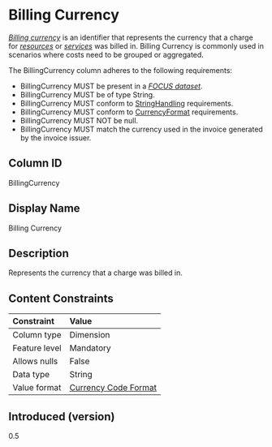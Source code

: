 # Billing Currency

[*Billing currency*](#glossary:billing-currency) is an identifier that represents the currency that a charge for [*resources*](#glossary:resource) or [*services*](#glossary:service) was billed in. Billing Currency is commonly used in scenarios where costs need to be grouped or aggregated.

The BillingCurrency column adheres to the following requirements:

* BillingCurrency MUST be present in a [*FOCUS dataset*](#glossary:FOCUS-dataset).
* BillingCurrency MUST be of type String.
* BillingCurrency MUST conform to [StringHandling](#stringhandling) requirements.
* BillingCurrency MUST conform to [CurrencyFormat](#currencyformat) requirements.
* BillingCurrency MUST NOT be null.
* BillingCurrency MUST match the currency used in the invoice generated by the invoice issuer.

## Column ID

BillingCurrency

## Display Name

Billing Currency

## Description

Represents the currency that a charge was billed in.

## Content Constraints

| Constraint      | Value                               |
|:----------------|:------------------------------------|
| Column type     | Dimension                           |
| Feature level   | Mandatory                           |
| Allows nulls    | False                               |
| Data type       | String                              |
| Value format    | [Currency Code Format](#currencycodeformat) |

## Introduced (version)

0.5
